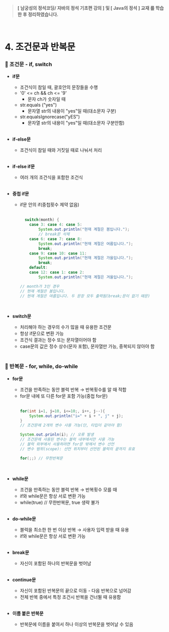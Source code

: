 >**[ 남궁성의 정석코딩/ 자바의 정석 기초편 강의 ] 및 [ Java의 정석 ] 교재 를 학습한 후 정리하였습니다.**

</br>

# 4. 조건문과 반복문
### 📌 조건문 - if, switch

* **if문**

  * 조건식이 참일 때, 괄호안의 문장들을 수행
  * '0' <= ch && ch <= '9' 
    * 문자 ch가 숫자일 때
  * str.equals ("yes") 
    * 문자열 str의 내용이 "yes"일 때(대소문자 구분)
  * str.equalsIgnorecase("yES") 
    * 문자열 str의 내용이 "yes"일 때(대소문자 구분안함)
  <br/><br/>
 
* **if-else문**

  * 조건식이 참일 때와 거짓일 때로 나눠서 처리
  <br/><br/>

* **if-else if문**

  * 여러 개의 조건식을 포함한 조건식
  <br/><br/>

* **중첩 if문**

  * if문 안의 if(중첩횟수 제약 없음)
  <br/><br/>
    ```java
      switch(month) {
        case 3: case 4: case 5:
            System.out.println("현재 계절은 봄입니다.");
            // break문 삭제
        case 6: case 7: case 8:
            System.out.println("현재 계절은 여름입니다.");
            break;
        case 9: case 10: case 11:
            System.out.println("현재 계절은 가을입니다.");
            break;
        default:
        case 12: case 1: case 2:
            System.out.println("현재 계절은 겨울입니다.");
    
    // month가 3인 경우
    // 현재 계절은 봄입니다.
    // 현재 계절은 여름입니다. 두 문장 모두 출력됨(break;문이 없기 때문)  
    ```
 <br/>
 
* **switch문**

  * 처리해야 하는 경우의 수가 많을 때 유용한 조건문
  * 항상 if문으로 변환 가능
  * 조건식 결과는 정수 또는 문자열이어야 함
  * case문의 값은 정수 상수(문자 포함), 문자열만 가능, 중복되지 않아야 함
  <br/><br/>

### 📌 반복문 - for, while, do-while
* **for문**

  * 조건을 만족하는 동안 블럭 반복 → 반복횟수를 알 때 적합
  * for문 내에 또 다른 for문 포함 가능(중첩 for문)
  <br/><br/>
    ```java
    for(int i=1, j=10, i<=10;, i++, j--){ 
        System.out.println("i=" + i + ", j" + j);
    }
    // 조건문에 2개의 변수 사용 가능(단, 타입이 같아야 함)
    
    System.out.prinln(i); // 오류 발생
    // 조건문에 사용된 변수는 블럭 내부에서만 사용 가능
    // 블럭 외부에서 사용하려면 for문 밖에서 변수 선언
    // 변수 범위(scope): 선언 위치부터 선언된 블럭의 끝까지 유효
    
    for(;;) // 무한반복문
    ```
  <br/>

* **while문**

  * 조건을 만족하는 동안 블럭 반복 → 반복횟수 모를 때
  * if와 while문은 항상 서로 변환 가능
  * while(true) // 무한반복문, true 생략 불가
  <br/><br/>

* **do-while문**

  * 블럭을 최소한 한 번 이상 반복 → 사용자 입력 받을 때 유용 
  * if와 while문은 항상 서로 변환 가능
  <br/><br/>
 
* **break문**

  * 자신이 포함된 하나의 반복문을 벗어남
  <br/><br/>
 
* **continue문**

  * 자신이 포함된 반복문의 끝으로 이동 - 다음 반복으로 넘어감
  * 전체 반복 중에서 특정 조건시 반복을 건너뛸 때 유용함
  <br/><br/> 

* **이름 붙은 반복문**
  * 반복문에 이름을 붙여서 하나 이상의 반복문을 벗어날 수 있음